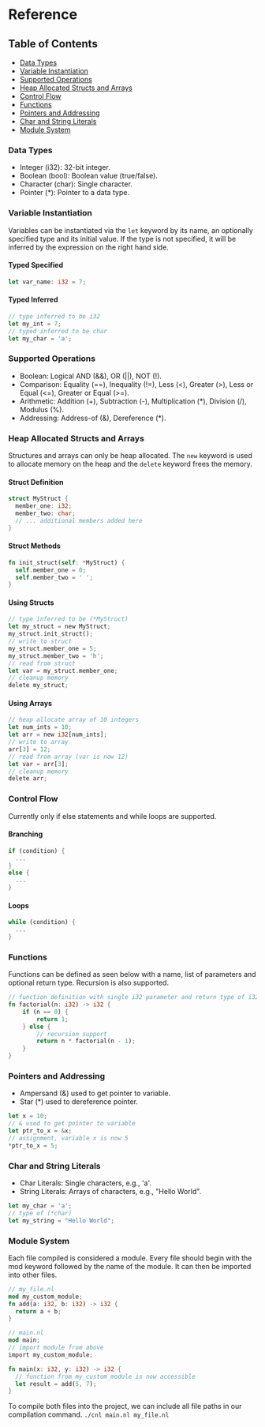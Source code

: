 # Reference

## Table of Contents
- [Data Types](#data-types)
- [Variable Instantiation](#variable-instantiation)
- [Supported Operations](#supported-operations)
- [Heap Allocated Structs and Arrays](#heap-allocated-structs-and-arrays)
- [Control Flow](#control-flow)
- [Functions](#functions)
- [Pointers and Addressing](#pointers-and-addressing)
- [Char and String Literals](#char-and-string-literals)
- [Module System](#module-system)


### Data Types 
- Integer (i32): 32-bit integer.
- Boolean (bool): Boolean value (true/false).
- Character (char): Single character.
- Pointer (*): Pointer to a data type.

### Variable Instantiation
Variables can be instantiated via the `let` keyword by its name, an optionally specified type and its initial value.
If the type is not specified, it will be inferred by the expression on the right hand side.
#### Typed Specified
```rs
let var_name: i32 = 7;  
```
#### Typed Inferred
```rs
// type inferred to be i32
let my_int = 7;
// typed inferred to be char
let my_char = 'a';
```

### Supported Operations
- Boolean: Logical AND (&&), OR (||), NOT (!).
- Comparison: Equality (==), Inequality (!=), Less (<), Greater (>), Less or Equal (<=), Greater or Equal (>=).
- Arithmetic: Addition (+), Subtraction (-), Multiplication (*), Division (/), Modulus (%).
- Addressing: Address-of (&), Dereference (*).

### Heap Allocated Structs and Arrays
Structures and arrays can only be heap allocated. 
The `new` keyword is used to allocate memory on the heap and the `delete` keyword frees the memory.
#### Struct Definition
```rs
struct MyStruct {
  member_one: i32;
  member_two: char;
  // ... additional members added here
}
```
#### Struct Methods
```rs
fn init_struct(self: *MyStruct) {
  self.member_one = 0;
  self.member_two = ' ';
}
```
#### Using Structs
```rs
// type inferred to be (*MyStruct)
let my_struct = new MyStruct;
my_struct.init_struct();
// write to struct
my_struct.member_one = 5;
my_struct.member_two = 'h';
// read from struct
let var = my_struct.member_one;
// cleanup memory
delete my_struct;
```
#### Using Arrays 
```rs
// heap allocate array of 10 integers
let num_ints = 10;
let arr = new i32[num_ints];
// write to array
arr[3] = 12;
// read from array (var is now 12)
let var = arr[3];
// cleanup memory
delete arr;
```

### Control Flow
Currently only if else statements and while loops are supported.
#### Branching
```rs
if (condition) {
  ...
}
else {
  ...
}
```
#### Loops
```rs
while (condition) {
  ...
}
```

### Functions
Functions can be defined as seen below with a name, list of parameters and optional return type.
Recursion is also supported.
```rs
// function definition with single i32 parameter and return type of i32 specified after the arrow
fn factorial(n: i32) -> i32 {
    if (n == 0) {
        return 1;
    } else {
        // recursion support
        return n * factorial(n - 1);
    }
}
```

### Pointers and Addressing
- Ampersand (&) used to get pointer to variable.
- Star (*) used to dereference pointer.
```rs
let x = 10;
// & used to get pointer to variable
let ptr_to_x = &x;
// assignment, variable x is now 5
*ptr_to_x = 5; 
```

### Char and String Literals
- Char Literals: Single characters, e.g., 'a'.
- String Literals: Arrays of characters, e.g., "Hello World".
```rs
let my_char = 'a';
// type of (*char)
let my_string = "Hello World";
```

### Module System
Each file compiled is considered a module. 
Every file should begin with the mod keyword followed by the name of the module.
It can then be imported into other files.
```rs
// my_file.nl
mod my_custom_module;
fn add(a: i32, b: i32) -> i32 {
  return a + b;
}

// main.nl
mod main;
// import module from above
import my_custom_module;

fn main(x: i32, y: i32) -> i32 {
  // function from my_custom_module is now accessible
  let result = add(5, 7);
}
```
To compile both files into the project, we can include all file paths in our compilation command.
`./cnl main.nl my_file.nl`
